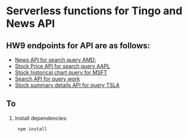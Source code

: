 # Serverless functions for Tingo and News API


## HW9 endpoints for API are as follows:
* [News API for search query AMD: ][NEWS]
* [Stock Price API for search query AAPL][Price]
* [Stock historical chart query for MSFT][Chart]
* [Search API for query work][Search]
* [Stock summary details API for query TSLA][Details]


[Details]: https://us-central1-serverless-csci571-stocks.cloudfunctions.net/getResultsFor/detail/amd
[Search]: https://us-central1-serverless-csci571-stocks.cloudfunctions.net/getResultsFor/search/work
[Chart]: https://us-central1-serverless-csci571-stocks.cloudfunctions.net/getResultsFor/chart/historical/aapl
[NEWS]: https://us-central1-serverless-csci571-stocks.cloudfunctions.net/getResultsFor/news/payapl
[PRICE]: https://us-central1-serverless-csci571-stocks.cloudfunctions.net/getResultsFor/price/msft


## To 
1. Install dependencies:

        npm install

